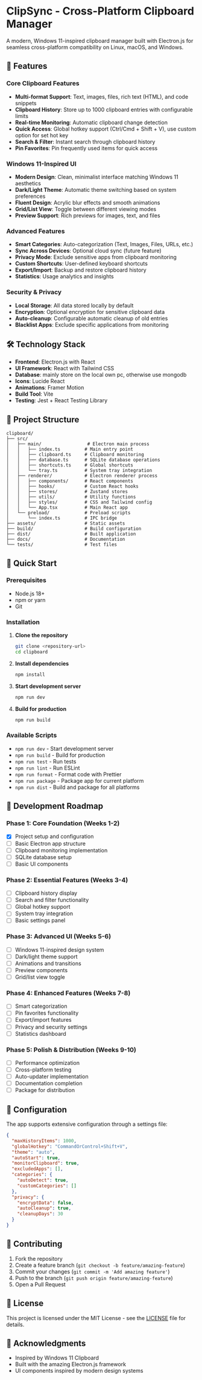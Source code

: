 # ClipSync - Cross-Platform Clipboard Manager

A modern, Windows 11-inspired clipboard manager built with Electron.js for seamless cross-platform compatibility on Linux, macOS, and Windows.

## 🚀 Features

### Core Clipboard Features

- **Multi-format Support**: Text, images, files, rich text (HTML), and code snippets
- **Clipboard History**: Store up to 1000 clipboard entries with configurable limits
- **Real-time Monitoring**: Automatic clipboard change detection
- **Quick Access**: Global hotkey support (Ctrl/Cmd + Shift + V), use custom option for set hot key
- **Search & Filter**: Instant search through clipboard history
- **Pin Favorites**: Pin frequently used items for quick access

### Windows 11-Inspired UI

- **Modern Design**: Clean, minimalist interface matching Windows 11 aesthetics
- **Dark/Light Theme**: Automatic theme switching based on system preferences
- **Fluent Design**: Acrylic blur effects and smooth animations
- **Grid/List View**: Toggle between different viewing modes
- **Preview Support**: Rich previews for images, text, and files

### Advanced Features

- **Smart Categories**: Auto-categorization (Text, Images, Files, URLs, etc.)
- **Sync Across Devices**: Optional cloud sync (future feature)
- **Privacy Mode**: Exclude sensitive apps from clipboard monitoring
- **Custom Shortcuts**: User-defined keyboard shortcuts
- **Export/Import**: Backup and restore clipboard history
- **Statistics**: Usage analytics and insights

### Security & Privacy

- **Local Storage**: All data stored locally by default
- **Encryption**: Optional encryption for sensitive clipboard data
- **Auto-cleanup**: Configurable automatic cleanup of old entries
- **Blacklist Apps**: Exclude specific applications from monitoring

## 🛠 Technology Stack

- **Frontend**: Electron.js with React
- **UI Framework**: React with Tailwind CSS
- **Database**: mainly store on the local own pc, otherwise use mongodb
- **Icons**: Lucide React
- **Animations**: Framer Motion
- **Build Tool**: Vite
- **Testing**: Jest + React Testing Library

## 📁 Project Structure

```
clipboard/
├── src/
│   ├── main/                 # Electron main process
│   │   ├── index.ts         # Main entry point
│   │   ├── clipboard.ts     # Clipboard monitoring
│   │   ├── database.ts      # SQLite database operations
│   │   ├── shortcuts.ts     # Global shortcuts
│   │   └── tray.ts          # System tray integration
│   ├── renderer/            # Electron renderer process
│   │   ├── components/      # React components
│   │   ├── hooks/           # Custom React hooks
│   │   ├── stores/          # Zustand stores
│   │   ├── utils/           # Utility functions
│   │   ├── styles/          # CSS and Tailwind config
│   │   └── App.tsx          # Main React app
│   └── preload/             # Preload scripts
│       └── index.ts         # IPC bridge
├── assets/                  # Static assets
├── build/                   # Build configuration
├── dist/                    # Built application
├── docs/                    # Documentation
└── tests/                   # Test files
```

## 🚀 Quick Start

### Prerequisites

- Node.js 18+
- npm or yarn
- Git

### Installation

1. **Clone the repository**

   ```bash
   git clone <repository-url>
   cd clipboard
   ```

2. **Install dependencies**

   ```bash
   npm install
   ```

3. **Start development server**

   ```bash
   npm run dev
   ```

4. **Build for production**
   ```bash
   npm run build
   ```

### Available Scripts

- `npm run dev` - Start development server
- `npm run build` - Build for production
- `npm run test` - Run tests
- `npm run lint` - Run ESLint
- `npm run format` - Format code with Prettier
- `npm run package` - Package app for current platform
- `npm run dist` - Build and package for all platforms

## 🎯 Development Roadmap

### Phase 1: Core Foundation (Weeks 1-2)

- [x] Project setup and configuration
- [ ] Basic Electron app structure
- [ ] Clipboard monitoring implementation
- [ ] SQLite database setup
- [ ] Basic UI components

### Phase 2: Essential Features (Weeks 3-4)

- [ ] Clipboard history display
- [ ] Search and filter functionality
- [ ] Global hotkey support
- [ ] System tray integration
- [ ] Basic settings panel

### Phase 3: Advanced UI (Weeks 5-6)

- [ ] Windows 11-inspired design system
- [ ] Dark/light theme support
- [ ] Animations and transitions
- [ ] Preview components
- [ ] Grid/list view toggle

### Phase 4: Enhanced Features (Weeks 7-8)

- [ ] Smart categorization
- [ ] Pin favorites functionality
- [ ] Export/import features
- [ ] Privacy and security settings
- [ ] Statistics dashboard

### Phase 5: Polish & Distribution (Weeks 9-10)

- [ ] Performance optimization
- [ ] Cross-platform testing
- [ ] Auto-updater implementation
- [ ] Documentation completion
- [ ] Package for distribution

## 🔧 Configuration

The app supports extensive configuration through a settings file:

```json
{
  "maxHistoryItems": 1000,
  "globalHotkey": "CommandOrControl+Shift+V",
  "theme": "auto",
  "autoStart": true,
  "monitorClipboard": true,
  "excludedApps": [],
  "categories": {
    "autoDetect": true,
    "customCategories": []
  },
  "privacy": {
    "encryptData": false,
    "autoCleanup": true,
    "cleanupDays": 30
  }
}
```

## 🤝 Contributing

1. Fork the repository
2. Create a feature branch (`git checkout -b feature/amazing-feature`)
3. Commit your changes (`git commit -m 'Add amazing feature'`)
4. Push to the branch (`git push origin feature/amazing-feature`)
5. Open a Pull Request

## 📄 License

This project is licensed under the MIT License - see the [LICENSE](LICENSE) file for details.

## 🙏 Acknowledgments

- Inspired by Windows 11 Clipboard
- Built with the amazing Electron.js framework
- UI components inspired by modern design systems
